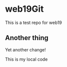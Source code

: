 # web19Git
This is a test repo for web19

## Another thing 

Yet another change! 

This is my local code

